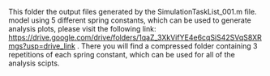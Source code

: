 This folder the output files generated by the SimulationTaskList_001.m file. model using 5 different spring constants, which can be used to generate analysis plots, please visit the following link: https://drive.google.com/drive/folders/1qaZ_3XkVifYE4e6cqSiS42SVqS8XRmgs?usp=drive_link . There you will find a compressed folder containing 3 repetitions of each spring constant, which can be used for all of the analysis scipts.
